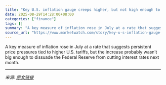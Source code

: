 ```yaml
---
title: "Key U.S. inflation gauge creeps higher, but not high enough to stave off Fed interest-rate cut"
date: 2025-08-29T14:28:00+08:00
categories: ["finance"]
tags: []
summary: "A key measure of inflation rose in July at a rate that suggests persistent price pressures tied to higher U.S. tariffs, but the increase probably wasn’t big enough to dissuade the Federal Reserve from"
source_url: "https://www.marketwatch.com/story/key-u-s-inflation-gauge-creeps-higher-but-not-enough-to-deter-fed-interest-rate-cut-251db2a6?mod=mw_rss_topstories"
---
```


A key measure of inflation rose in July at a rate that suggests persistent price pressures tied to higher U.S. tariffs, but the increase probably wasn’t big enough to dissuade the Federal Reserve from cutting interest rates next month.

---

*来源: [原文链接](https://www.marketwatch.com/story/key-u-s-inflation-gauge-creeps-higher-but-not-enough-to-deter-fed-interest-rate-cut-251db2a6?mod=mw_rss_topstories)*
